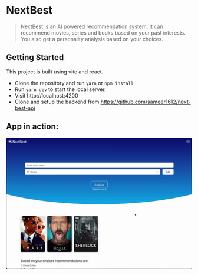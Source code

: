 # NextBest

> NextBest is an AI powered recommendation system.
> It can recommend movies, series and books based on your past interests.
> You also get a personality analysis based on your choices.

## Getting Started

This project is built using vite and react.

* Clone the repository and run `yarn` or `npm install`
* Run `yarn dev` to start the local server.
* Visit http://localhost:4200
* Clone and setup the backend from https://github.com/sameer1612/next-best-api

## App in action:
[![Everything Is AWESOME](https://github.com/sameer1612/next-best/blob/main/nextbest.png)](https://www.youtube.com/watch?v=1IosTJ-nCCs "NextBest recommendation AI")

